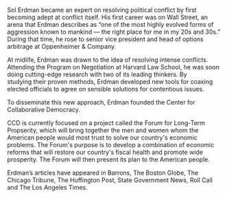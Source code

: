 Sol Erdman became an expert on resolving political conflict by first becoming adept at conflict itself. His first career was on Wall Street, an arena that Erdman describes as “one of the most highly evolved forms of aggression known to mankind — the right place for me in my 20s and 30s.” During that time, he rose to senior vice president and head of options arbitrage at Oppenheimer & Company.

At midlife, Erdman was drawn to the idea of resolving intense conflicts. Attending the Program on Negotiation at Harvard Law School, he was soon doing cutting-edge research with two of its leading thinkers. By studying their proven methods, Erdman developed new tools for coaxing elected officials to agree on sensible solutions for contentious issues.

To disseminate this new approach, Erdman founded the Center for Collaborative Democracy. 

CCD is currently focused on a project called the Forum for Long-Term Propserity, which will bring together the men and women whom the American people would most trust to solve our country's economic problems. The Forum's purpose is to develop a combination of economic reforms that will restore our country's fiscal health and promote wide prosperity. The Forum will then present its plan to the American people. 

Erdman’s articles have appeared in Barrons, The Boston Globe, The Chicago Tribune, The Huffington Post, State Government News, Roll Call and The Los Angeles Times.

